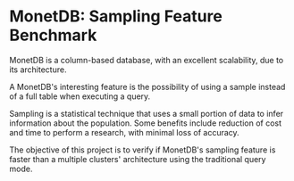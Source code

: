 MonetDB: Sampling Feature Benchmark
===================================

MonetDB is a column-based database, with an excellent scalability, due to its architecture.

A MonetDB's interesting feature is the possibility of using a sample instead of a full table when executing a query.

Sampling is a statistical technique that uses a small portion of data to infer information about the population. Some benefits include reduction of cost and time to perform a research, with minimal loss of accuracy.

The objective of this project is to verify if MonetDB's sampling feature is faster than a multiple clusters' architecture using the traditional query mode.
